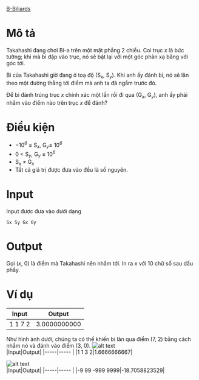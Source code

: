 [B-Biliards](https://atcoder.jp/contests/abc183/tasks/abc183_b)

# Mô tả
Takahashi đang chơi Bi-a trên một mặt phẳng 2 chiều. Coi trục *x* là bức tường; khi mà bi đập vào trục, nó sẽ bật lại với một góc phản xạ bằng với góc tới.

Bi của Takahashi giờ đang ở toạ độ (S<sub><i>x</i></sub>, S<sub><i>y</i></sub>). Khi anh ấy đánh bi, nó sẽ lăn theo một đường thẳng tới điểm mà anh ta đã ngắm trước đó.

Để bi đánh trúng trục *x* chính xác một lần rồi đi qua (G<sub><i>x</i></sub>, G<sub><i>y</i></sub>), anh ấy phải nhắm vào điểm nào trên trục *x* để đánh?
# Điều kiện
* −10<sup><i>6</i></sup> ≤ S<sub><i>x</i></sub>, G<sub><i>y</i></sub>≤ 10<sup><i>6</i></sup>
* 0 < S<sub><i>y</i></sub>, G<sub><i>y</i></sub> ≤ 10<sup><i>6</i></sup>
* S<sub><i>x</i></sub> ≠ G<sub><i>x</i></sub>
* Tất cả giá trị được đưa vào đều là số nguyên.
# Input
Input được đưa vào dưới dạng
```
Sx Sy Gx Gy
```
# Output
Gọi (*x*, 0) là điểm mà Takahashi nên nhắm tới. In ra *x* với 10 chữ số sau dấu phẩy.
# Ví dụ
|Input|Output|
|-----|----- |
|1 1 7 2|3.0000000000|

Như hình ảnh dưới, chúng ta có thể khiến bi lăn qua điểm (7, 2) bằng cách nhắm nó và đánh vào điểm (3, 0).
![alt text](https://img.atcoder.jp/ghi/c9595d59f1139b808d4cf3d31d6b48ee.png)
<br>
|Input|Output|
|-----|----- |
|1 1 3 2|1.6666666667|

![alt text](https://img.atcoder.jp/ghi/4f2c808fddc9bb349999f8969996ebb9.png)
<br>
|Input|Output|
|-----|----- |
|-9 99 -999 9999|-18.7058823529|

